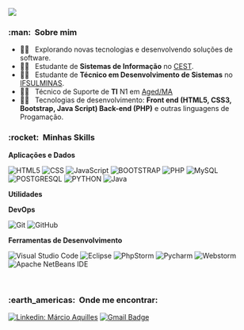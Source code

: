 
![](https://komarev.com/ghpvc/?username=VanessaSwerts&color=006bed)

<h3> :man: &nbsp;Sobre mim </h3>

- 🕵️‍♀️ &nbsp; Explorando novas tecnologias e desenvolvendo soluções de software.
- 👨‍🎓 &nbsp; Estudante de **Sistemas de Informação** no <a href="https://www.cest.edu.br/">CEST</a>.
- 👨‍🎓 &nbsp; Estudante de **Técnico em Desenvolvimento de Sistemas** no <a href="https://portal.pcs.ifsuldeminas.edu.br/">IFSULMINAS</a>.
- 👨‍🏫 &nbsp; Técnico de Suporte de **TI** N1 em <a href="https://www.aged.ma.gov.br/">Aged/MA</a>
- 👨‍💻 &nbsp; Tecnologias de desenvolvimento: **Front end (HTML5, CSS3, Bootstrap, Java Script) Back-end (PHP)** e outras linguagens de Progamação.

<h3> :rocket: &nbsp;Minhas Skills </h3>

**Aplicações e Dados**
  
  ![HTML5](https://img.shields.io/badge/-HTML5-333333?style=flat&logo=HTML5)
  ![CSS](https://img.shields.io/badge/-CSS-333333?style=flat&logo=CSS3&logoColor=1572B6)
  ![JavaScript](https://img.shields.io/badge/-JavaScript-333333?style=flat&logo=javascript)
  ![BOOTSTRAP](https://img.shields.io/badge/-Bootstrap-333333?style=flat&logo=bootstrap)
  ![PHP](https://img.shields.io/badge/-PHP-333333?style=flat&logo=php)
  ![MySQL](https://img.shields.io/badge/-MySQL-333333?style=flat&logo=mysql) 
  ![POSTGRESQL](https://img.shields.io/badge/-Postgresql-333333?style=flat&logo=postgresql)
  ![PYTHON](https://img.shields.io/badge/-Python-333333?style=flat&logo=python)
  ![Java](https://img.shields.io/badge/-Java-333333?style=flat&logo=Java&logoColor=007396)  
  
**Utilidades**
 
**DevOps**

  ![Git](https://img.shields.io/badge/-Git-333333?style=flat&logo=git)
  ![GitHub](https://img.shields.io/badge/-GitHub-333333?style=flat&logo=github)

**Ferramentas de Desenvolvimento**

  ![Visual Studio Code](https://img.shields.io/badge/-Visual%20Studio%20Code-333333?style=flat&logo=visual-studio-code&logoColor=007ACC)
  ![Eclipse](https://img.shields.io/badge/-Eclipse-333333?style=flat&logo=eclipse-ide&logoColor=2C2255)
  ![PhpStorm](https://img.shields.io/badge/-Phpstorm-333333?style=flat&logo=phpstorm)
  ![Pycharm](https://img.shields.io/badge/-Pycharm-333333?style=flat&logo=pycharm)
  ![Webstorm](https://img.shields.io/badge/-Webstorm-333333?style=flat&logo=webstorm)
  ![Apache NetBeans IDE](https://img.shields.io/static/v1?style=for-the-badge&message=Apache+NetBeans+IDE&color=1B6AC6&logo=Apache+NetBeans+IDE&logoColor=FFFFFF&label=)  

<br/>

<h3> :earth_americas: &nbsp;Onde me encontrar: </h3> 

[![Linkedin: Márcio Aquilles](https://img.shields.io/badge/-marcioaquilles-blue?style=flat-square&logo=Linkedin&logoColor=white&link=https://www.linkedin.com/in/marcioaquilles/)](https://www.linkedin.com/in/marcioaquilles/)
[![Gmail Badge](https://img.shields.io/badge/-marcioaquilles@gmail.com-006bed?style=flat-square&logo=Gmail&logoColor=white&link=mailto:marcioaquilles@gmail.com)](mailto:marcioaquilles@gmail.com)


